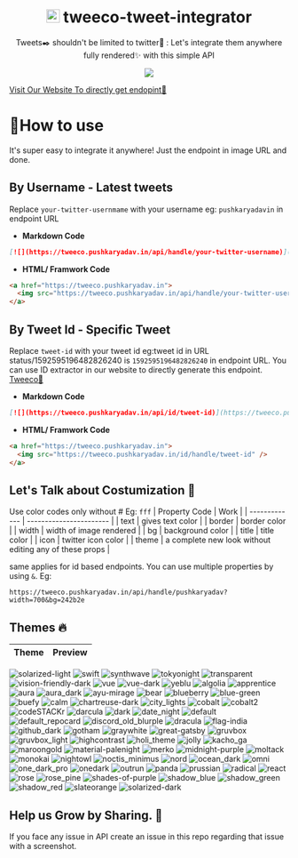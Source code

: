<div align="center"> 
 <h1> <img src="https://tweeco.pushkaryadav.in/images/tweeco_logo.png" height="24px" /> tweeco-tweet-integrator </h1>
  <p>Tweets✒️ shouldn't be limited to twitter🐧 : Let's integrate them anywhere fully rendered✨ with this simple API </p>
  <img src="https://tweeco.pushkaryadav.in/api/id/1635154270780788741" />
</div>

[Visit Our Website To directly get endopint🚀](https://tweeco.pushkaryadav.in)

# 🤔How to use

It's super easy to integrate it anywhere! Just the endpoint in image URL and done.

## By Username - Latest tweets

Replace `your-twitter-usernmame` with your username eg: `pushkaryadavin` in endpoint URL

- **Markdown Code**

```markdown
[![](https://tweeco.pushkaryadav.in/api/handle/your-twitter-username)](https://tweeco.pushkaryadav.in)
```

- **HTML/ Framwork Code**

```html
<a href="https://tweeco.pushkaryadav.in">
  <img src="https://tweeco.pushkaryadav.in/api/handle/your-twitter-username" />
</a>
```

## By Tweet Id - Specific Tweet

Replace `tweet-id` with your tweet id eg:tweet id in URL status/1592595196482826240 is `1592595196482826240` in endpoint URL. You can use ID extractor in our website to directly generate this endpoint. [Tweeco🚀](https://tweeco.pushkaryadav.in)

- **Markdown Code**

```markdown
[![](https://tweeco.pushkaryadav.in/api/id/tweet-id)](https://tweeco.pushkaryadav.in)
```

- **HTML/ Framwork Code**

```html
<a href="https://tweeco.pushkaryadav.in">
  <img src="https://tweeco.pushkaryadav.in/id/handle/tweet-id" />
</a>
```

## Let's Talk about Costumization 🌟

Use color codes only without # Eg: `fff`
| Property Code | Work |
| ------------- | ----------------------- |
| text | gives text color |
| border | border color |
| width | width of image rendered |
| bg | background color |
| title | title color |
| icon | twitter icon color |
| theme | a complete new look without editing any of these props |

same applies for id based endpoints. You can use multiple properties by using `&`. Eg:

```
https://tweeco.pushkaryadav.in/api/handle/pushkaryadav?width=700&bg=242b2e
```

## Themes 🔥

| Theme                | Preview                                                                     |
| -------------------- | --------------------------------------------------------------------------- |

![solarized-light](https://github.com/pushkarydv/readme-tweets/assets/96358784/e5d39289-017b-4fa2-93bf-c5bc261573f6)
![swift](https://github.com/pushkarydv/readme-tweets/assets/96358784/fd08c3d5-616d-4054-a9cf-aec2e72327cf)
![synthwave](https://github.com/pushkarydv/readme-tweets/assets/96358784/c162977f-2967-4e7c-bbdc-e5c2425a5441)
![tokyonight](https://github.com/pushkarydv/readme-tweets/assets/96358784/88944d67-62bd-4b30-bcd6-1072deeb5236)
![transparent](https://github.com/pushkarydv/readme-tweets/assets/96358784/9209db29-83fd-4b38-bd1b-68e8485a0f5f)
![vision-friendly-dark](https://github.com/pushkarydv/readme-tweets/assets/96358784/8f8553a3-03ee-4955-a60c-f6f5102e0e2d)
![vue](https://github.com/pushkarydv/readme-tweets/assets/96358784/3b1f4d7e-2b6e-4814-80f9-9d76831dc4c5)
![vue-dark](https://github.com/pushkarydv/readme-tweets/assets/96358784/95c70373-8da8-4772-ab87-148b16bcb7b2)
![yeblu](https://github.com/pushkarydv/readme-tweets/assets/96358784/2fc43deb-0b71-423e-a549-5e16cf35485b)
![algolia](https://github.com/pushkarydv/readme-tweets/assets/96358784/619985bf-406f-4006-8a0c-37c49217513f)
![apprentice](https://github.com/pushkarydv/readme-tweets/assets/96358784/99b5fbae-40ee-4806-8886-74a67a4419f3)
![aura](https://github.com/pushkarydv/readme-tweets/assets/96358784/81c1d13a-6f0a-4b59-b222-ab2627c913f6)
![aura_dark](https://github.com/pushkarydv/readme-tweets/assets/96358784/4f213d87-9ebc-4cd2-b4a5-ae88d840d622)
![ayu-mirage](https://github.com/pushkarydv/readme-tweets/assets/96358784/427275cd-2c22-4ae8-8479-bac22a499e82)
![bear](https://github.com/pushkarydv/readme-tweets/assets/96358784/edb5ee2e-5a7c-4dcf-8659-6f4399ca52bc)
![blueberry](https://github.com/pushkarydv/readme-tweets/assets/96358784/b82cef9b-c64b-4725-be09-473373fa38be)
![blue-green](https://github.com/pushkarydv/readme-tweets/assets/96358784/bb03bfbf-e4b8-43b5-9333-e94ae5cd5765)
![buefy](https://github.com/pushkarydv/readme-tweets/assets/96358784/151eae73-703f-4d93-bdb4-b2dafd0e6613)
![calm](https://github.com/pushkarydv/readme-tweets/assets/96358784/3b2c22d0-3913-4ded-8e0e-b7f1284b6dd7)
![chartreuse-dark](https://github.com/pushkarydv/readme-tweets/assets/96358784/81bcfb6b-e7f3-4550-ad10-187e021798df)
![city_lights](https://github.com/pushkarydv/readme-tweets/assets/96358784/e4365063-1742-4674-9c75-e36d86a5e01f)
![cobalt](https://github.com/pushkarydv/readme-tweets/assets/96358784/6f1c6b8c-c820-4c0e-b8af-ee5d94c08aeb)
![cobalt2](https://github.com/pushkarydv/readme-tweets/assets/96358784/d8be0715-ebff-4acc-add8-52f88e8232d0)
![codeSTACKr](https://github.com/pushkarydv/readme-tweets/assets/96358784/70c338d5-ce96-4474-8bfe-bdda0de30b5e)
![darcula](https://github.com/pushkarydv/readme-tweets/assets/96358784/9ef904b7-ba19-46e1-acf0-f9bd28539b29)
![dark](https://github.com/pushkarydv/readme-tweets/assets/96358784/4ba9ab99-672b-4196-8050-22e2619d13f7)
![date_night](https://github.com/pushkarydv/readme-tweets/assets/96358784/ecc6195a-facb-4be7-98a3-665af5446df8)
![default](https://github.com/pushkarydv/readme-tweets/assets/96358784/69e09945-6577-45e8-8f22-7845a492fb31)
![default_repocard](https://github.com/pushkarydv/readme-tweets/assets/96358784/6dfc063f-a670-413a-b654-4f3b92a02337)
![discord_old_blurple](https://github.com/pushkarydv/readme-tweets/assets/96358784/1c35a6eb-8764-4e22-9377-9ad4764b9632)
![dracula](https://github.com/pushkarydv/readme-tweets/assets/96358784/f7ba5731-82a1-4197-b522-fcffc943bffb)
![flag-india](https://github.com/pushkarydv/readme-tweets/assets/96358784/c0394427-cdb9-4862-a5e4-57171ebcf6d6)
![github_dark](https://github.com/pushkarydv/readme-tweets/assets/96358784/0b88c2ee-5947-49b0-8877-1dab1aafaf1b)
![gotham](https://github.com/pushkarydv/readme-tweets/assets/96358784/3913464d-0eac-459d-a0c8-18fca4d54345)
![graywhite](https://github.com/pushkarydv/readme-tweets/assets/96358784/8b2fd815-403a-43c2-b152-969e503ab18e)
![great-gatsby](https://github.com/pushkarydv/readme-tweets/assets/96358784/c149a548-ae97-4683-942c-2803497d233a)
![gruvbox](https://github.com/pushkarydv/readme-tweets/assets/96358784/5c6a4a59-203c-4acb-a674-2c085cbadc86)
![gruvbox_light](https://github.com/pushkarydv/readme-tweets/assets/96358784/8b705980-df1d-4d1e-ba02-f2cc8f035191)
![highcontrast](https://github.com/pushkarydv/readme-tweets/assets/96358784/b0397c67-373f-40a9-b36d-c231e04d1214)
![holi_theme](https://github.com/pushkarydv/readme-tweets/assets/96358784/2d10f9c8-f2f8-4170-9d28-2d76e6cac45e)
![jolly](https://github.com/pushkarydv/readme-tweets/assets/96358784/c6f37d8c-8a67-47bf-bcd3-791462549dc6)
![kacho_ga](https://github.com/pushkarydv/readme-tweets/assets/96358784/668a02cd-26d2-40bc-b262-14894251cc87)
![maroongold](https://github.com/pushkarydv/readme-tweets/assets/96358784/8d47ea6a-35d4-4ce5-a79d-230ea37b7549)
![material-palenight](https://github.com/pushkarydv/readme-tweets/assets/96358784/cf2de9b8-473e-4813-85dc-d53e84164eee)
![merko](https://github.com/pushkarydv/readme-tweets/assets/96358784/2bebb4c7-7a3f-40b9-adde-f9248274226c)
![midnight-purple](https://github.com/pushkarydv/readme-tweets/assets/96358784/76cc1eae-5376-4aad-aadc-e52593e4a7f5)
![moltack](https://github.com/pushkarydv/readme-tweets/assets/96358784/3eafa511-0738-44b4-8606-674e9849b13b)
![monokai](https://github.com/pushkarydv/readme-tweets/assets/96358784/7c4e9d24-4928-4d90-ac18-50cdaab8a22f)
![nightowl](https://github.com/pushkarydv/readme-tweets/assets/96358784/8e878f96-6f85-43d8-af96-af9c7a1ab53f)
![noctis_minimus](https://github.com/pushkarydv/readme-tweets/assets/96358784/79fcf9ff-108a-4006-8a3e-fa9ceccf2aa1)
![nord](https://github.com/pushkarydv/readme-tweets/assets/96358784/280929a7-805e-44a4-a923-90c41f30de20)
![ocean_dark](https://github.com/pushkarydv/readme-tweets/assets/96358784/6c62f13a-5b19-40a3-a303-469b69937762)
![omni](https://github.com/pushkarydv/readme-tweets/assets/96358784/22cf3d67-4fdf-477c-950f-edd1eaa7c15a)
![one_dark_pro](https://github.com/pushkarydv/readme-tweets/assets/96358784/2fefe6f2-836b-4a3c-acea-8749236c8fbe)
![onedark](https://github.com/pushkarydv/readme-tweets/assets/96358784/ff9fff0a-782c-4740-bc98-749a9a85f449)
![outrun](https://github.com/pushkarydv/readme-tweets/assets/96358784/9c0ddb8b-7136-42dd-a4a6-41775d9153a7)
![panda](https://github.com/pushkarydv/readme-tweets/assets/96358784/63637813-c473-454d-b09e-d119b402cc65)
![prussian](https://github.com/pushkarydv/readme-tweets/assets/96358784/fdf82f14-31cd-45b1-99fc-4fca17b90875)
![radical](https://github.com/pushkarydv/readme-tweets/assets/96358784/b7f61fe8-dfb8-49ce-bce2-aa929d6cd147)
![react](https://github.com/pushkarydv/readme-tweets/assets/96358784/04c7cfec-fcf4-46b3-8833-fd1d319a8e9f)
![rose](https://github.com/pushkarydv/readme-tweets/assets/96358784/4ee7e46c-6056-4f39-a964-187a69583369)
![rose_pine](https://github.com/pushkarydv/readme-tweets/assets/96358784/339c3480-37ee-4fa6-9e9f-7ada439641e8)
![shades-of-purple](https://github.com/pushkarydv/readme-tweets/assets/96358784/88b27601-6de1-41a7-86d6-dcede355415b)
![shadow_blue](https://github.com/pushkarydv/readme-tweets/assets/96358784/e493c200-8594-4463-b129-e2566af3236b)
![shadow_green](https://github.com/pushkarydv/readme-tweets/assets/96358784/e1127d33-f15b-4331-8ffe-19634bebc648)
![shadow_red](https://github.com/pushkarydv/readme-tweets/assets/96358784/67d65587-4c8b-47e5-9491-90801833e93d)
![slateorange](https://github.com/pushkarydv/readme-tweets/assets/96358784/83e529ce-9d22-4241-a9d0-4e64f4a122f6)
![solarized-dark](https://github.com/pushkarydv/readme-tweets/assets/96358784/8862b49d-037e-4f5f-ab8a-3408edc3d080)

## Help us Grow by Sharing. 🚀

If you face any issue in API create an issue in this repo regarding that issue with a screenshot.
